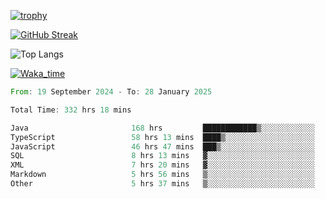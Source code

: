 <!--
**ren-joey/ren-joey** is a ✨ _special_ ✨ repository because its `README.md` (this file) appears on your GitHub profile.

Here are some ideas to get you started:

- 🔭 I’m currently working on ...
- 🌱 I’m currently learning ...
- 👯 I’m looking to collaborate on ...
- 🤔 I’m looking for help with ...
- 💬 Ask me about ...
- 📫 How to reach me: ...
- 😄 Pronouns: ...
- ⚡ Fun fact: ...
-->

[![trophy](https://github-profile-trophy.vercel.app/?username=ren-joey&theme=darkhub&column=5)](https://github.com/ren-joey)

[![GitHub Streak](https://streak-stats.demolab.com/?user=ren-joey&theme=dark)](https://github.com/ren-joey)

![Top Langs](https://github-readme-stats.vercel.app/api/top-langs?username=ren-joey&show_icons=true&layout=compact&locale=en&hide=html,CSS,scss,Pug,Twig&theme=dark)

[![Waka_time](https://github-readme-stats.vercel.app/api/wakatime?username=joeyren&theme=dark)](https://github.com/ren-joey)

<!--START_SECTION:waka-->

```rust
From: 19 September 2024 - To: 28 January 2025

Total Time: 332 hrs 18 mins

Java                       168 hrs         ████████████▒░░░░░░░░░░░░   49.72 %
TypeScript                 58 hrs 13 mins  ████▒░░░░░░░░░░░░░░░░░░░░   17.23 %
JavaScript                 46 hrs 47 mins  ███▒░░░░░░░░░░░░░░░░░░░░░   13.85 %
SQL                        8 hrs 13 mins   ▓░░░░░░░░░░░░░░░░░░░░░░░░   02.43 %
XML                        7 hrs 20 mins   ▓░░░░░░░░░░░░░░░░░░░░░░░░   02.17 %
Markdown                   5 hrs 56 mins   ▒░░░░░░░░░░░░░░░░░░░░░░░░   01.76 %
Other                      5 hrs 37 mins   ▒░░░░░░░░░░░░░░░░░░░░░░░░   01.66 %
```

<!--END_SECTION:waka-->
